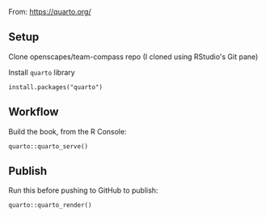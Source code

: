 From: <https://quarto.org/>

## Setup

Clone openscapes/team-compass repo (I cloned using RStudio's Git pane)

Install `quarto` library

```
install.packages("quarto")
```

## Workflow

Build the book, from the R Console: 

```
quarto::quarto_serve()
```

## Publish

Run this before pushing to GitHub to publish:
```
quarto::quarto_render()
```

